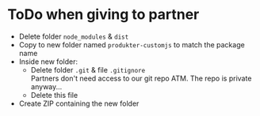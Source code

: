 # ToDo when giving to partner

- Delete folder `node_modules` & `dist`
- Copy to new folder named `produkter-customjs` to match the package name
- Inside new folder:
  - Delete folder `.git` & file `.gitignore`  
    Partners don't need access to our git repo ATM. The repo is private anyway...
  - Delete this file
- Create ZIP containing the new folder
